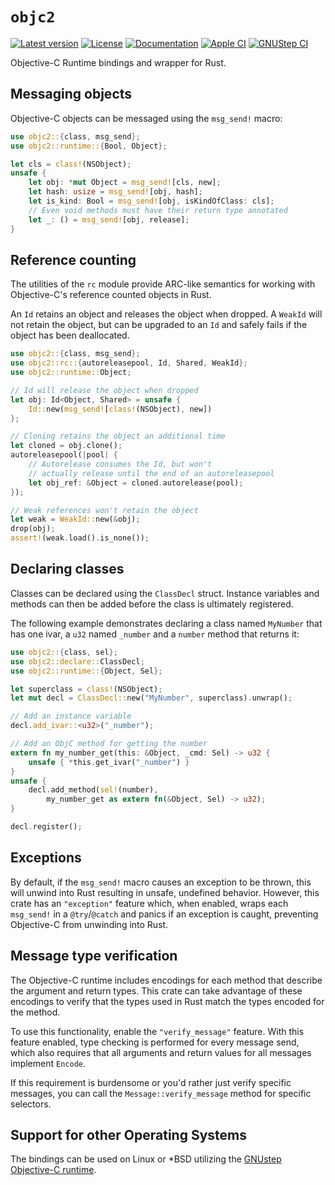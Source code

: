 # `objc2`

[![Latest version](https://badgen.net/crates/v/objc2)](https://crates.io/crates/objc2)
[![License](https://badgen.net/badge/license/MIT/blue)](../LICENSE.txt)
[![Documentation](https://docs.rs/objc2/badge.svg)](https://docs.rs/objc2/)
[![Apple CI](https://github.com/madsmtm/objc2/actions/workflows/apple.yml/badge.svg)](https://github.com/madsmtm/objc2/actions/workflows/apple.yml)
[![GNUStep CI](https://github.com/madsmtm/objc2/actions/workflows/gnustep.yml/badge.svg)](https://github.com/madsmtm/objc2/actions/workflows/gnustep.yml)

Objective-C Runtime bindings and wrapper for Rust.

## Messaging objects

Objective-C objects can be messaged using the `msg_send!` macro:

```rust , no_run
use objc2::{class, msg_send};
use objc2::runtime::{Bool, Object};

let cls = class!(NSObject);
unsafe {
    let obj: *mut Object = msg_send![cls, new];
    let hash: usize = msg_send![obj, hash];
    let is_kind: Bool = msg_send![obj, isKindOfClass: cls];
    // Even void methods must have their return type annotated
    let _: () = msg_send![obj, release];
}
```

## Reference counting

The utilities of the `rc` module provide ARC-like semantics for working with
Objective-C's reference counted objects in Rust.

An `Id` retains an object and releases the object when dropped.
A `WeakId` will not retain the object, but can be upgraded to an `Id` and
safely fails if the object has been deallocated.

```rust , no_run
use objc2::{class, msg_send};
use objc2::rc::{autoreleasepool, Id, Shared, WeakId};
use objc2::runtime::Object;

// Id will release the object when dropped
let obj: Id<Object, Shared> = unsafe {
    Id::new(msg_send![class!(NSObject), new])
};

// Cloning retains the object an additional time
let cloned = obj.clone();
autoreleasepool(|pool| {
    // Autorelease consumes the Id, but won't
    // actually release until the end of an autoreleasepool
    let obj_ref: &Object = cloned.autorelease(pool);
});

// Weak references won't retain the object
let weak = WeakId::new(&obj);
drop(obj);
assert!(weak.load().is_none());
```

## Declaring classes

Classes can be declared using the `ClassDecl` struct. Instance variables and
methods can then be added before the class is ultimately registered.

The following example demonstrates declaring a class named `MyNumber` that has
one ivar, a `u32` named `_number` and a `number` method that returns it:

```rust , no_run
use objc2::{class, sel};
use objc2::declare::ClassDecl;
use objc2::runtime::{Object, Sel};

let superclass = class!(NSObject);
let mut decl = ClassDecl::new("MyNumber", superclass).unwrap();

// Add an instance variable
decl.add_ivar::<u32>("_number");

// Add an ObjC method for getting the number
extern fn my_number_get(this: &Object, _cmd: Sel) -> u32 {
    unsafe { *this.get_ivar("_number") }
}
unsafe {
    decl.add_method(sel!(number),
        my_number_get as extern fn(&Object, Sel) -> u32);
}

decl.register();
```

## Exceptions

By default, if the `msg_send!` macro causes an exception to be thrown, this
will unwind into Rust resulting in unsafe, undefined behavior.
However, this crate has an `"exception"` feature which, when enabled, wraps
each `msg_send!` in a `@try`/`@catch` and panics if an exception is caught,
preventing Objective-C from unwinding into Rust.

## Message type verification

The Objective-C runtime includes encodings for each method that describe the
argument and return types. This crate can take advantage of these encodings to
verify that the types used in Rust match the types encoded for the method.

To use this functionality, enable the `"verify_message"` feature.
With this feature enabled, type checking is performed for every message send,
which also requires that all arguments and return values for all messages
implement `Encode`.

If this requirement is burdensome or you'd rather just verify specific messages,
you can call the `Message::verify_message` method for specific selectors.

## Support for other Operating Systems

The bindings can be used on Linux or *BSD utilizing the
[GNUstep Objective-C runtime](https://www.github.com/gnustep/libobjc2).
